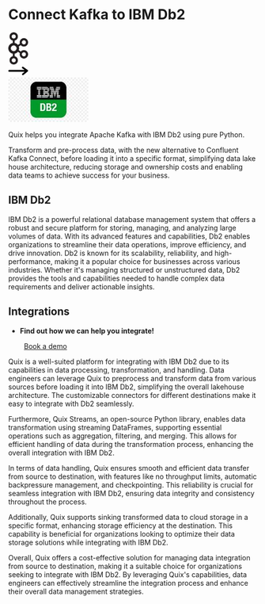 # Connect Kafka to IBM Db2

<div class="connect-images cards blog-grid-card" markdown>
<div>
<img src="../images/kafka_logo.png" width="40px" />
</div>
<div>
<img src="../images/arrow.svg" width="40px" />
</div>
<div>
<img src="./images/ibm-db2_1.jpg" />
</div>
</div>

Quix helps you integrate Apache Kafka with IBM Db2 using pure Python.

Transform and pre-process data, with the new alternative to Confluent Kafka Connect, before loading it into a specific format, simplifying data lake house architecture, reducing storage and ownership costs and enabling data teams to achieve success for your business.

## IBM Db2

IBM Db2 is a powerful relational database management system that offers a robust and secure platform for storing, managing, and analyzing large volumes of data. With its advanced features and capabilities, Db2 enables organizations to streamline their data operations, improve efficiency, and drive innovation. Db2 is known for its scalability, reliability, and high-performance, making it a popular choice for businesses across various industries. Whether it's managing structured or unstructured data, Db2 provides the tools and capabilities needed to handle complex data requirements and deliver actionable insights.

## Integrations

<div class="grid cards" markdown>

- __Find out how we can help you integrate!__

    <a class="md-button md-button--primary" href="https://share.hsforms.com/1iW0TmZzKQMChk0lxd_tGiw4yjw2?__hstc=175542013.2303933fbd746c0ac86d9ccbe9bc9100.1728383268831.1729603416735.1729620918855.31&__hssc=175542013.1.1729620918855&__hsfp=2132701734" target="_blank" style="margin:.5rem;">Book a demo</a>

</div>


Quix is a well-suited platform for integrating with IBM Db2 due to its capabilities in data processing, transformation, and handling. Data engineers can leverage Quix to preprocess and transform data from various sources before loading it into IBM Db2, simplifying the overall lakehouse architecture. The customizable connectors for different destinations make it easy to integrate with Db2 seamlessly.

Furthermore, Quix Streams, an open-source Python library, enables data transformation using streaming DataFrames, supporting essential operations such as aggregation, filtering, and merging. This allows for efficient handling of data during the transformation process, enhancing the overall integration with IBM Db2.

In terms of data handling, Quix ensures smooth and efficient data transfer from source to destination, with features like no throughput limits, automatic backpressure management, and checkpointing. This reliability is crucial for seamless integration with IBM Db2, ensuring data integrity and consistency throughout the process.

Additionally, Quix supports sinking transformed data to cloud storage in a specific format, enhancing storage efficiency at the destination. This capability is beneficial for organizations looking to optimize their data storage solutions while integrating with IBM Db2.

Overall, Quix offers a cost-effective solution for managing data integration from source to destination, making it a suitable choice for organizations seeking to integrate with IBM Db2. By leveraging Quix's capabilities, data engineers can effectively streamline the integration process and enhance their overall data management strategies.

